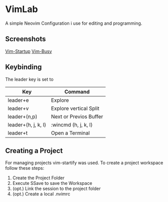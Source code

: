 # VimLab
A simple Neovim Configuration i use for editing and programming.

## Screenshots

[Vim-Startup](./docs/vim-startup.png)
[Vim-Busy](./docs/vim-busy.png)

## Keybinding

The leader key is set to <space>

|Key|Command|
|---|---|
|leader+e|Explore|
|leader+v|Explore vertical Split|
|leader+(n,p)|Next or Previos Buffer|
|leader+(h, j, k, l)|:wincmd (h, j, k, l)
|leader+t|Open a Terminal|

## Creating a Project
For managing projects vim-startify was used. To create a project workspace follow these steps:
1. Create the Project Folder 
2. Execute SSave to save the Workspace
3. (opt.) Link the session to the project folder
4. (opt.) Create a local .nvimrc

